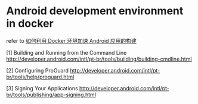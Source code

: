 # Android development environment in docker

refer to [如何利用 Docker 环境加速 Android 应用的构建](http://www.codeceo.com/article/docker-android-app.html)

[1] Building and Running from the Command Line http://developer.android.com/intl/pt-br/tools/building/building-cmdline.html

[2] Configuring ProGuard http://developer.android.com/intl/pt-br/tools/help/proguard.html

[3] Signing Your Applications http://developer.android.com/intl/pt-br/tools/publishing/app-signing.html
